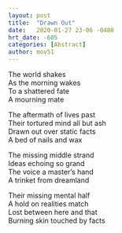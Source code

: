 ```yaml
---
layout: post
title:  "Drawn Out"
date:   2020-01-27 23-06 -0400
hrt_date: -605
categories: [Abstract]
author: mov51
---
```

The world shakes  
As the morning wakes  
To a shattered fate  
A mourning mate  

The aftermath of lives past  
Their tortured mind all but ash  
Drawn out over static facts  
A bed of nails and wax  

The missing middle strand  
Ideas echoing so grand  
The voice a master’s hand  
A trinket from dreamland  

Their missing mental half  
A hold on realities match  
Lost between here and that  
Burning skin touched by facts  